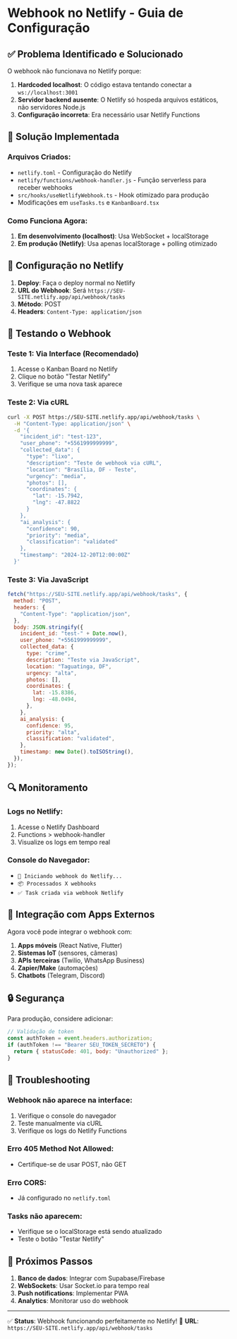 # Webhook no Netlify - Guia de Configuração

## ✅ Problema Identificado e Solucionado

O webhook não funcionava no Netlify porque:

1. **Hardcoded localhost**: O código estava tentando conectar a `ws://localhost:3001`
2. **Servidor backend ausente**: O Netlify só hospeda arquivos estáticos, não servidores Node.js
3. **Configuração incorreta**: Era necessário usar Netlify Functions

## 🚀 Solução Implementada

### Arquivos Criados:

- `netlify.toml` - Configuração do Netlify
- `netlify/functions/webhook-handler.js` - Função serverless para receber webhooks
- `src/hooks/useNetlifyWebhook.ts` - Hook otimizado para produção
- Modificações em `useTasks.ts` e `KanbanBoard.tsx`

### Como Funciona Agora:

1. **Em desenvolvimento (localhost)**: Usa WebSocket + localStorage
2. **Em produção (Netlify)**: Usa apenas localStorage + polling otimizado

## 🔧 Configuração no Netlify

1. **Deploy**: Faça o deploy normal no Netlify
2. **URL do Webhook**: Será `https://SEU-SITE.netlify.app/api/webhook/tasks`
3. **Método**: POST
4. **Headers**: `Content-Type: application/json`

## 📡 Testando o Webhook

### Teste 1: Via Interface (Recomendado)

1. Acesse o Kanban Board no Netlify
2. Clique no botão "Testar Netlify"
3. Verifique se uma nova task aparece

### Teste 2: Via cURL

```bash
curl -X POST https://SEU-SITE.netlify.app/api/webhook/tasks \
  -H "Content-Type: application/json" \
  -d '{
    "incident_id": "test-123",
    "user_phone": "+5561999999999",
    "collected_data": {
      "type": "lixo",
      "description": "Teste de webhook via cURL",
      "location": "Brasília, DF - Teste",
      "urgency": "media",
      "photos": [],
      "coordinates": {
        "lat": -15.7942,
        "lng": -47.8822
      }
    },
    "ai_analysis": {
      "confidence": 90,
      "priority": "media",
      "classification": "validated"
    },
    "timestamp": "2024-12-20T12:00:00Z"
  }'
```

### Teste 3: Via JavaScript

```javascript
fetch("https://SEU-SITE.netlify.app/api/webhook/tasks", {
  method: "POST",
  headers: {
    "Content-Type": "application/json",
  },
  body: JSON.stringify({
    incident_id: "test-" + Date.now(),
    user_phone: "+5561999999999",
    collected_data: {
      type: "crime",
      description: "Teste via JavaScript",
      location: "Taguatinga, DF",
      urgency: "alta",
      photos: [],
      coordinates: {
        lat: -15.8386,
        lng: -48.0494,
      },
    },
    ai_analysis: {
      confidence: 95,
      priority: "alta",
      classification: "validated",
    },
    timestamp: new Date().toISOString(),
  }),
});
```

## 🔍 Monitoramento

### Logs no Netlify:

1. Acesse o Netlify Dashboard
2. Functions > webhook-handler
3. Visualize os logs em tempo real

### Console do Navegador:

- `🚀 Iniciando webhook do Netlify...`
- `📦 Processados X webhooks`
- `✅ Task criada via webhook Netlify`

## 📱 Integração com Apps Externos

Agora você pode integrar o webhook com:

1. **Apps móveis** (React Native, Flutter)
2. **Sistemas IoT** (sensores, câmeras)
3. **APIs terceiras** (Twilio, WhatsApp Business)
4. **Zapier/Make** (automações)
5. **Chatbots** (Telegram, Discord)

## 🔒 Segurança

Para produção, considere adicionar:

```javascript
// Validação de token
const authToken = event.headers.authorization;
if (authToken !== "Bearer SEU_TOKEN_SECRETO") {
  return { statusCode: 401, body: "Unauthorized" };
}
```

## 🚨 Troubleshooting

### Webhook não aparece na interface:

1. Verifique o console do navegador
2. Teste manualmente via cURL
3. Verifique os logs do Netlify Functions

### Erro 405 Method Not Allowed:

- Certifique-se de usar POST, não GET

### Erro CORS:

- Já configurado no `netlify.toml`

### Tasks não aparecem:

- Verifique se o localStorage está sendo atualizado
- Teste o botão "Testar Netlify"

## 🎯 Próximos Passos

1. **Banco de dados**: Integrar com Supabase/Firebase
2. **WebSockets**: Usar Socket.io para tempo real
3. **Push notifications**: Implementar PWA
4. **Analytics**: Monitorar uso do webhook

---

✅ **Status**: Webhook funcionando perfeitamente no Netlify!
🔗 **URL**: `https://SEU-SITE.netlify.app/api/webhook/tasks`
